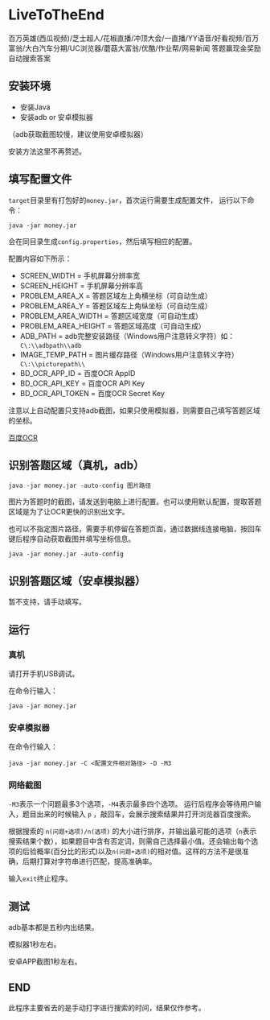 # LiveToTheEnd

百万英雄(西瓜视频)/芝士超人/花椒直播/冲顶大会/一直播/YY语音/好看视频/百万富翁/大白汽车分期/UC浏览器/蘑菇大富翁/优酷/作业帮/网易新闻 答题赢现金奖励 自动搜索答案

## 安装环境

- 安装Java
- 安装adb or 安卓模拟器

（adb获取截图较慢，建议使用安卓模拟器）

安装方法这里不再赘述。

## 填写配置文件

`target`目录里有打包好的`money.jar`，首次运行需要生成配置文件，
运行以下命令：

```
java -jar money.jar
```

会在同目录生成`config.properties`，然后填写相应的配置。

配置内容如下所示：

- SCREEN_WIDTH = 手机屏幕分辨率宽
- SCREEN_HEIGHT = 手机屏幕分辨率高
- PROBLEM_AREA_X = 答题区域左上角横坐标（可自动生成）
- PROBLEM_AREA_Y = 答题区域左上角纵坐标（可自动生成）
- PROBLEM_AREA_WIDTH = 答题区域宽度（可自动生成）
- PROBLEM_AREA_HEIGHT = 答题区域高度（可自动生成）
- ADB_PATH = adb完整安装路径（Windows用户注意转义字符）如：`C\:\\adbpath\\adb`
- IMAGE_TEMP_PATH = 图片缓存路径（Windows用户注意转义字符）`C\:\\picturepath\\`
- BD_OCR_APP_ID = 百度OCR AppID
- BD_OCR_API_KEY = 百度OCR API Key
- BD_OCR_API_TOKEN = 百度OCR Secret Key

注意以上自动配置只支持adb截图，如果只使用模拟器，则需要自己填写答题区域的坐标。

[百度OCR](https://cloud.baidu.com/product/ocr)

## 识别答题区域（真机，adb）

```
java -jar money.jar -auto-config 图片路径
```

图片为答题时的截图，请发送到电脑上进行配置。也可以使用默认配置，提取答题区域是为了让OCR更快的识别出文字。

也可以不指定图片路径，需要手机停留在答题页面，通过数据线连接电脑，按回车键后程序自动获取截图并填写坐标信息。

```
java -jar money.jar -auto-config
```

## 识别答题区域（安卓模拟器）

暂不支持，请手动填写。

## 运行

### 真机
请打开手机USB调试。

在命令行输入：

```
java -jar money.jar
```

### 安卓模拟器

在命令行输入：

```
java -jar money.jar -C <配置文件相对路径> -D -M3
```

### 网络截图

`-M3`表示一个问题最多3个选项，`-M4`表示最多四个选项。
运行后程序会等待用户输入，题目出来的时候输入 `p` ，敲回车，会展示搜索结果并打开浏览器百度搜索。

根据搜索的 `n(问题+选项)/n(选项)` 的大小进行排序，并输出最可能的选项（`n`表示搜索结果个数），如果题目中含有否定词，则需自己选择最小值。还会输出每个选项的后验概率(百分比的形式)以及`n(问题+选项)`的相对值。这样的方法不是很准确，后期打算对字符串进行匹配，提高准确率。

输入`exit`终止程序。

## 测试

adb基本都是五秒内出结果。

模拟器1秒左右。

安卓APP截图1秒左右。

## END

此程序主要省去的是手动打字进行搜索的时间，结果仅作参考。




